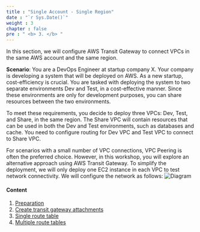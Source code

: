 ```yaml
---
title : "Single Account - Single Region"
date : "`r Sys.Date()`"
weight : 3
chapter : false
pre : " <b> 3. </b> "
---
```


In this section, we will configure AWS Transit Gateway to connect VPCs in the same AWS account and the same region.

**Scenario**: You are a DevOps Engineer at startup company X. Your company is developing a system that will be deployed on AWS. 
As a new startup, cost-efficiency is crucial. You are tasked with deploying the system to two separate environments Dev and Test, 
in a cost-effective manner. Since these environments are only for development purposes, you can share resources between the two environments.

To meet these requirements, you decide to deploy three VPCs: Dev, Test, and Share, in the same region. The Share VPC 
will contain resources that can be used in both the Dev and Test environments, such as databases and cache. 
You need to configure routing for Dev VPC and Test VPC to connect to Share VPC.

For scenarios with a small number of VPC connections, VPC Peering is often the preferred choice. However, in this workshop, 
you will explore an alternative approach using AWS Transit Gateway. To simplify the deployment, we will only deploy one 
EC2 instance in each VPC to test network connectivity. We will configure the network as follows:
![Diagram](/images/3-single-account-single-region/single_account_single_region.svg)

#### Content

1. [Preparation](3.1-preparation)
2. [Create transit gateway attachments](3.2-create-attachments/)
3. [Single route table](3.3-single-route-table/)
4. [Multiple route tables](3.4-multiple-route-tables/)
